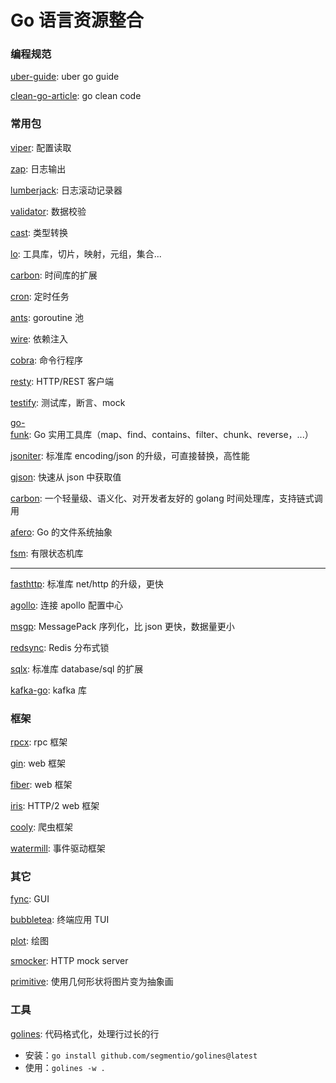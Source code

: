 # Go 语言资源整合


### 编程规范

[uber-guide](https://github.com/uber-go/guide): uber go guide

[clean-go-article](https://github.com/Pungyeon/clean-go-article): go clean code

### 常用包

[viper](https://github.com/spf13/viper): 配置读取

[zap](https://github.com/uber-go/zap): 日志输出

[lumberjack](https://github.com/natefinch/lumberjack): 日志滚动记录器

[validator](https://github.com/go-playground/validator): 数据校验

[cast](https://github.com/spf13/cast): 类型转换

[lo](https://github.com/samber/lo): 工具库，切片，映射，元组，集合...

[carbon](https://github.com/uniplaces/carbon): 时间库的扩展

[cron](https://github.com/robfig/cron): 定时任务

[ants](https://github.com/panjf2000/ants): goroutine 池

[wire](https://github.com/google/wire): 依赖注入

[cobra](https://github.com/spf13/cobra): 命令行程序

[resty](https://github.com/go-resty/resty): HTTP/REST 客户端

[testify](https://github.com/stretchr/testify): 测试库，断言、mock

[go-funk](https://github.com/thoas/go-funk): Go 实用工具库（map、find、contains、filter、chunk、reverse，...）

[jsoniter](https://github.com/json-iterator/go): 标准库 encoding/json 的升级，可直接替换，高性能

[gjson](https://github.com/tidwall/gjson): 快速从 json 中获取值

[carbon](https://github.com/golang-module/carbon): 一个轻量级、语义化、对开发者友好的 golang 时间处理库，支持链式调用

[afero](https://github.com/spf13/afero): Go 的文件系统抽象

[fsm](https://github.com/looplab/fsm): 有限状态机库

---

[fasthttp](https://github.com/valyala/fasthttp): 标准库 net/http 的升级，更快

[agollo](https://github.com/philchia/agollo): 连接 apollo 配置中心

[msgp](https://github.com/tinylib/msgp): MessagePack 序列化，比 json 更快，数据量更小

[redsync](https://github.com/go-redsync/redsync): Redis 分布式锁

[sqlx](https://github.com/jmoiron/sqlx): 标准库 database/sql 的扩展

[kafka-go](https://github.com/segmentio/kafka-go): kafka 库

### 框架

[rpcx](https://github.com/smallnest/rpcx): rpc 框架

[gin](https://github.com/gin-gonic/gin): web 框架

[fiber](https://github.com/gofiber/fiber): web 框架

[iris](https://github.com/kataras/iris): HTTP/2 web 框架

[cooly](https://github.com/gocolly/colly): 爬虫框架

[watermill](https://github.com/ThreeDotsLabs/watermill): 事件驱动框架

### 其它

[fync](https://github.com/fyne-io/fyne): GUI

[bubbletea](https://github.com/charmbracelet/bubbletea): 终端应用 TUI

[plot](https://github.com/gonum/plot): 绘图

[smocker](https://github.com/Thiht/smocker): HTTP mock server

[primitive](https://github.com/fogleman/primitive): 使用几何形状将图片变为抽象画

### 工具

[golines](https://github.com/segmentio/golines): 代码格式化，处理行过长的行

- 安装：`go install github.com/segmentio/golines@latest`
- 使用：`golines -w .`

